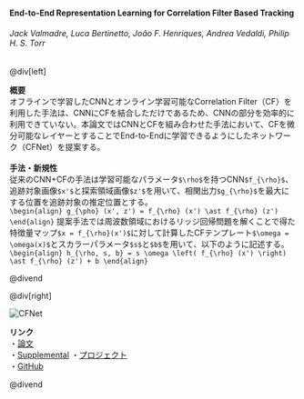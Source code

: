 #### End-to-End Representation Learning for Correlation Filter Based Tracking
###### Jack Valmadre, Luca Bertinetto, João F. Henriques, Andrea Vedaldi, Philip H. S. Torr

@div[left]

__概要__<br>
オフラインで学習したCNNとオンライン学習可能なCorrelation Filter（CF）を利用した手法は、CNNにCFを結合しただけであるため、CNNの部分を効率的に利用できていない。本論文ではCNNとCFを組み合わせた手法において、CFを微分可能なレイヤーとすることでEnd-to-Endに学習できるようにしたネットワーク（CFNet）を提案する。<br>
<br>
__手法・新規性__<br>
従来のCNN+CFの手法は学習可能なパラメータ`$\rho$`を持つCNN`$f_{\rho}$`、追跡対象画像`$x'$`と探索領域画像`$z'$`を用いて、相関出力`$g_{\rho}$`を最大にする位置を追跡対象の推定位置とする。<br>
`\begin{align} g_{\pho} (x', z') = f_{\rho} (x') \ast f_{\rho} (z') \end{align}`
提案手法では周波数領域におけるリッジ回帰問題を解くことで得た特徴量マップ`$x = f_{\rho}(x')$`に対して計算したCFテンプレート`$\omega = \omega(x)$`とスカラーパラメータ`$s$`と`$b$`を用いて、以下のように記述する。
`\begin{align} h_{\rho, s, b} = s \omega \left( f_{\rho} (x') \right) \ast f_{\rho} (z') + b \end{align}`

@divend

@div[right]

![CFNet](https://www.robots.ox.ac.uk/~luca/cfnet/page1_teaser.jpg)<br>

__リンク__<br>
・[論文](http://openaccess.thecvf.com/content_cvpr_2017/papers/Valmadre_End-To-End_Representation_Learning_CVPR_2017_paper.pdf)<br>
・[Supplemental](http://openaccess.thecvf.com/content_cvpr_2017/supplemental/Valmadre_End-To-End_Representation_Learning_2017_CVPR_supplemental.pdf)
・[プロジェクト](https://www.robots.ox.ac.uk/~luca/cfnet.html)<br>
・[GitHub](https://github.com/bertinetto/cfnet)<br>

@divend